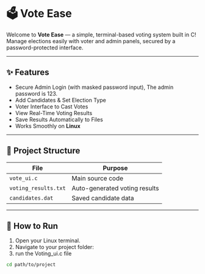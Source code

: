 # 🗳️ Vote Ease

Welcome to **Vote Ease** — a simple, terminal-based voting system built in C!  
Manage elections easily with voter and admin panels, secured by a password-protected interface.

---

## ✨ Features
- Secure Admin Login (with masked password input), The admin password is 123. 
- Add Candidates & Set Election Type
- Voter Interface to Cast Votes
- View Real-Time Voting Results
- Save Results Automatically to Files
- Works Smoothly on **Linux**

---

## 📂 Project Structure

| File            | Purpose                        |
|-----------------|---------------------------------|
| `vote_ui.c`   | Main source code                |
| `voting_results.txt` | Auto-generated voting results |
| `candidates.dat` | Saved candidate data            |


---

## 🚀 How to Run

1. Open your Linux terminal.
2. Navigate to your project folder:
3. run the Voting_ui.c file

```bash
cd path/to/project
